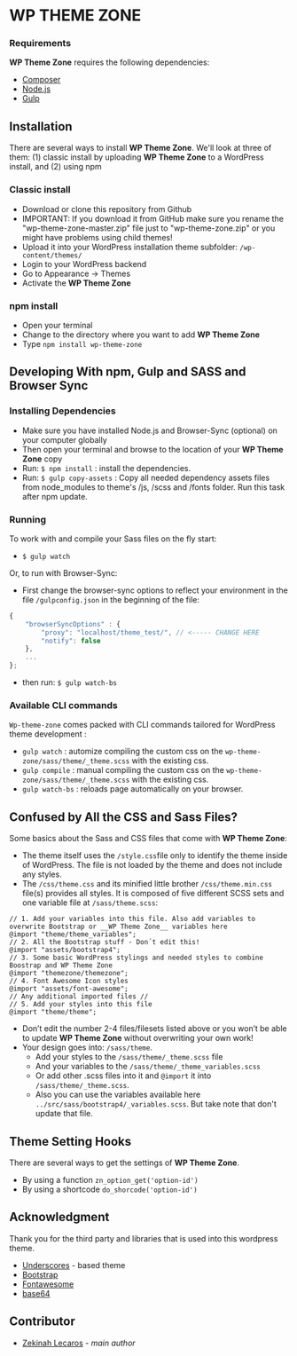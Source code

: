
# WP THEME ZONE

### Requirements

__WP Theme Zone__ requires the following dependencies:

- [Composer](https://getcomposer.org/)
- [Node.js](https://nodejs.org/)
- [Gulp](https://gulpjs.com/)

## Installation
There are several ways to install __WP Theme Zone__. We'll look at three of them: (1) classic install by uploading __WP Theme Zone__ to a WordPress install, and (2) using npm

### Classic install
- Download or clone this repository from Github
- IMPORTANT: If you download it from GitHub make sure you rename the "wp-theme-zone-master.zip" file just to "wp-theme-zone.zip" or you might have problems using child themes!
- Upload it into your WordPress installation theme subfolder: `/wp-content/themes/`
- Login to your WordPress backend
- Go to Appearance → Themes
- Activate the __WP Theme Zone__

### npm install
- Open your terminal
- Change to the directory where you want to add __WP Theme Zone__
- Type `npm install wp-theme-zone`

## Developing With npm, Gulp and SASS and Browser Sync

### Installing Dependencies
- Make sure you have installed Node.js and Browser-Sync (optional) on your computer globally
- Then open your terminal and browse to the location of your __WP Theme Zone__ copy
- Run: `$ npm install` : install the dependencies.
- Run: `$ gulp copy-assets` : Copy all needed dependency assets files from node_modules to theme's /js, /scss and /fonts folder. Run this task after npm update.

### Running
To work with and compile your Sass files on the fly start:

- `$ gulp watch`

Or, to run with Browser-Sync:

- First change the browser-sync options to reflect your environment in the file `/gulpconfig.json` in the beginning of the file:
```javascript
{
    "browserSyncOptions" : {
        "proxy": "localhost/theme_test/", // <----- CHANGE HERE
        "notify": false
    },
    ...
};
```
- then run: `$ gulp watch-bs`

### Available CLI commands

`Wp-theme-zone` comes packed with CLI commands tailored for WordPress theme development :

- `gulp watch` : automize compiling the custom css on the `wp-theme-zone/sass/theme/_theme.scss` with the existing css. 
- `gulp compile` : manual compiling the custom css on the `wp-theme-zone/sass/theme/_theme.scss` with the existing css. 
- `gulp watch-bs` : reloads page automatically on your browser.

## Confused by All the CSS and Sass Files?

Some basics about the Sass and CSS files that come with __WP Theme Zone__:
- The theme itself uses the `/style.css`file only to identify the theme inside of WordPress. The file is not loaded by the theme and does not include any styles.
- The `/css/theme.css` and its minified little brother `/css/theme.min.css` file(s) provides all styles. It is composed of five different SCSS sets and one variable file at `/sass/theme.scss`:

 ```
 // 1. Add your variables into this file. Also add variables to overwrite Bootstrap or __WP Theme Zone__ variables here
 @import "theme/theme_variables"; 
 // 2. All the Bootstrap stuff - Don´t edit this! 
 @import "assets/bootstrap4";  
 // 3. Some basic WordPress stylings and needed styles to combine Boostrap and WP Theme Zone
 @import "themezone/themezone"; 
 // 4. Font Awesome Icon styles
 @import "assets/font-awesome";
 // Any additional imported files //
 // 5. Add your styles into this file
 @import "theme/theme";
 ```

- Don’t edit the number 2-4 files/filesets listed above or you won’t be able to update __WP Theme Zone__ without overwriting your own work!
- Your design goes into: `/sass/theme`.
  - Add your styles to the `/sass/theme/_theme.scss` file
  - And your variables to the `/sass/theme/_theme_variables.scss`
  - Or add other .scss files into it and `@import` it into `/sass/theme/_theme.scss`.
  - Also you can use the variables available here `../src/sass/bootstrap4/_variables.scss`. But take note that don't update that file.


## Theme Setting Hooks
There are several ways to get the settings of __WP Theme Zone__.
- By using a function
``` zn_option_get('option-id') ```
- By using a shortcode
``` do_shorcode('option-id') ```

## Acknowledgment
Thank you for the third party and libraries that is used into this wordpress theme.
* [Underscores](https://underscores.me/) - based theme
* [Bootstrap](https://getbootstrap.com/)
* [Fontawesome](https://fontawesome.com/)
* [base64](https://base64.guru/converter/encode/image)

## Contributor

* [Zekinah Lecaros](https://github.com/zekinah) - *main author*